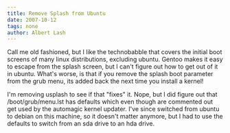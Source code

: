 ```yaml
---
title: Remove Splash from Ubuntu
date: 2007-10-12
tags: none
author: Albert Lash
---
```

Call me old fashioned, but I like the technobabble that covers the initial boot screens of many linux distributions, excluding ubuntu. Gentoo makes it easy to escape from the splash screen, but I can't figure out how to get out of it in ubuntu. What's worse, is that if you remove the splash boot parameter from the grub menu, its added back the next time you install a kernel!

I'm removing usplash to see if that "fixes" it. Nope, but I did figure out that /boot/grub/menu.lst has defaults which even though are commented out get used by the automagic kernel updater. I've since switched from ubuntu to debian on this machine, so it doesn't matter anymore, but I had to use the defaults to switch from an sda drive to an hda drive.

